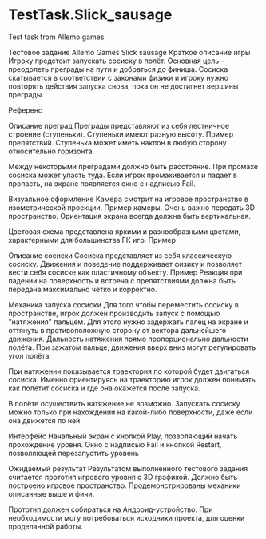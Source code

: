 # TestTask.Slick_sausage
Test task from Allemo games

Тестовое задание Allemo Games
Slick sausage
Краткое описание игры
Игроку предстоит запускать сосиску в полёт. Основная цель - преодолеть преграды на пути и добраться до финиша.
Сосиска скатывается в соответствии с законами физики и игроку нужно повторять действия запуска снова, пока он не достигнет вершины преграды.

Референс

Описание преград
Преграды представляют из себя лестничное строение (ступеньки). Ступеньки имеют разную высоту.
Пример препятствий.
Ступенька может иметь наклон в любую сторону относительно горизонта.

Между некоторыми преградами  должно быть расстояние. При промахе сосиска может упасть туда. 
Если игрок промахивается и падает в пропасть, на экране появляется окно с надписью Fail.

Визуальное оформление
Камера смотрит на игровое пространство в изометрической проекции. Пример камеры.
Очень важно передать 3D пространство.
Ориентация экрана всегда должна быть вертикальная.

Цветовая схема представлена яркими и разнообразными цветами, характерными для большинства ГК игр.
Пример

Описание сосиски
Сосиска представляет из себя классическую сосиску. Движения и поведение поддерживает физику и позволяет вести себя сосиске как пластичному объекту.
Пример 
Реакция при падении на поверхность и встреча с препятствиями должна быть передана максимально чётко и корректно.

Механика запуска сосиски
Для того чтобы переместить сосиску в пространстве, игрок должен производить запуск с помощью "натяжения" пальцем.
Для этого нужно задержать палец на экране и оттянуть в противоположную сторону от вектора дальнейшего движения.
Дальность натяжения прямо пропорционально дальности полёта.
При зажатом пальце, движения вверх вниз могут регулировать угол полёта.

При натяжении показывается траектория по которой будет двигаться сосиска. Именно ориентируясь на траекторию игрок должен понимать как полетит сосиска и где она окажется после запуска.

В полёте осуществить натяжение не возможно. Запускать сосиску можно только при нахождении на какой-либо поверхности, даже если она движется по ней.


Интерфейс
Начальный экран с кнопкой Play, позволяющий начать прохождение уровня.
Окно с надписью Fail и кнопкой Restart, позволяющей перезапустить уровень

Ожидаемый результат
Результатом выполненного тестового задания считается прототип игрового уровня с 3D графикой. 
Должно быть построено игровое пространство. Продемонстрированы механики описанные выше и фичи. 

Прототип должен собираться на Андроид-устройство. 
При необходимости могу потребоваться исходники проекта, для оценки проделанной работы.
